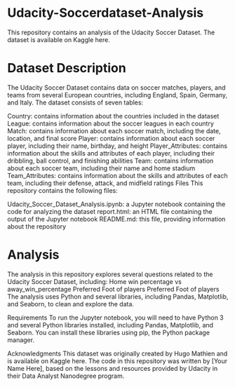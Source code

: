 # Udacity-Soccerdataset-Analysis

This repository contains an analysis of the Udacity Soccer Dataset. The dataset is available on Kaggle here.

# Dataset Description
The Udacity Soccer Dataset contains data on soccer matches, players, and teams from several European countries, including England, Spain, Germany, and Italy. The dataset consists of seven tables:

Country: contains information about the countries included in the dataset
League: contains information about the soccer leagues in each country
Match: contains information about each soccer match, including the date, location, and final score
Player: contains information about each soccer player, including their name, birthday, and height
Player_Attributes: contains information about the skills and attributes of each player, including their dribbling, ball control, and finishing abilities
Team: contains information about each soccer team, including their name and home stadium
Team_Attributes: contains information about the skills and attributes of each team, including their defense, attack, and midfield ratings
Files
This repository contains the following files:

Udacity_Soccer_Dataset_Analysis.ipynb: a Jupyter notebook containing the code for analyzing the dataset
report.html: an HTML file containing the output of the Jupyter notebook
README.md: this file, providing information about the repository
# Analysis
The analysis in this repository explores several questions related to the Udacity Soccer Dataset, including:
Home win percentage vs away_win_percentage
Preferred Foot of players
Preferred Foot of players
The analysis uses Python and several libraries, including Pandas, Matplotlib, and Seaborn, to clean and explore the data.

Requirements
To run the Jupyter notebook, you will need to have Python 3 and several Python libraries installed, including Pandas, Matplotlib, and Seaborn. You can install these libraries using pip, the Python package manager.

Acknowledgments
This dataset was originally created by Hugo Mathien and is available on Kaggle here.
The code in this repository was written by [Your Name Here], based on the lessons and resources provided by Udacity in their Data Analyst Nanodegree program.
